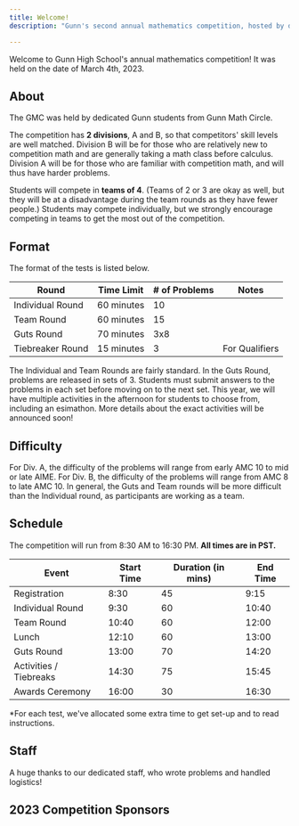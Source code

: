 ```yaml
---
title: Welcome!
description: "Gunn's second annual mathematics competition, hosted by dedicated high school students."

---
```


Welcome to Gunn High School's annual mathematics competition! It was held on the date of March 4th, 2023.

## About

The GMC was held by dedicated Gunn students from Gunn Math Circle.

The competition has **2 divisions**, A and B, so that competitors' skill levels are well matched. Division B will be for those who are relatively new to competition math and are generally taking a math class before calculus. Division A will be for those who are familiar with competition math, and will thus have harder problems.

Students will compete in **teams of 4**. (Teams of 2 or 3 are okay as well, but they will be at a disadvantage during the team rounds as they have fewer people.) Students may compete individually, but we strongly encourage competing in teams to get the most out of the competition.

## Format

The format of the tests is listed below.

| Round | Time Limit | # of Problems | Notes |
| --- | --- | --- | --- | 
| Individual Round | 60 minutes | 10  |
| Team Round | 60 minutes | 15  |
| Guts Round | 70 minutes | 3x8 |
| Tiebreaker Round | 15 minutes | 3 | For Qualifiers |

The Individual and Team Rounds are fairly standard. In the Guts Round, problems are released in sets of 3. Students must submit answers to the problems in each set before moving on to the next set. This year, we will have multiple activities in the afternoon for students to choose from, including an esimathon. More details about the exact activities will be announced soon!

## Difficulty

For Div. A, the difficulty of the problems will range from early AMC 10 to mid or late AIME. For Div. B, the difficulty of the problems will range from AMC 8 to late AMC 10. In general, the Guts and Team rounds will be more difficult than the Individual round, as participants are working as a team.

## Schedule

The competition will run from 8:30 AM to 16:30 PM. **All times are in PST.**

| Event | Start Time | Duration (in mins) | End Time |
| --- | --- | --- | --- |
| Registration | 8:30 | 45 | 9:15 |
| Individual Round | 9:30 | 60 | 10:40 |
| Team Round | 10:40 | 60 | 12:00 |
| Lunch | 12:10 | 60 | 13:00 |
| Guts Round | 13:00 | 70 | 14:20 |
| Activities / Tiebreaks | 14:30 | 75 | 15:45 |
| Awards Ceremony | 16:00 | 30 | 16:30 |

*For each test, we've allocated some extra time to get set-up and to read instructions.

## Staff

A huge thanks to our dedicated staff, who wrote problems and handled logistics!

## 2023 Competition Sponsors
